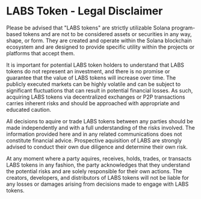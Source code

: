 # LABS Token - Legal Disclaimer

Please be advised that "LABS tokens" are strictly utilizable Solana program-based tokens and are not to be considered assets or securities in any way, shape, or form. They are created and operate within the Solana blockchain ecosystem and are designed to provide specific utility within the projects or platforms that accept them.

It is important for potential LABS token holders to understand that LABS tokens do not represent an investment, and there is no promise or guarantee that the value of LABS tokens will increase over time. The publicly executed markets can be highly volatile and can be subject to significant fluctuations that can result in potential financial losses. As such, acquiring LABS tokens via decentralized exchanges or P2P transactions carries inherent risks and should be approached with appropriate and educated caution.

All decisions to aquire or trade LABS tokens between any parties should be made independently and with a full understanding of the risks involved. The information provided here and in any related communications does not constitute financial advice. Prospective aquisition of LABS are strongly advised to conduct their own due diligence and determine their own risk.

At any moment where a party aquires, receives, holds, trades, or transacts LABS tokens in any fashion, the party acknowledges that they understand the potential risks and are solely responsible for their own actions. The creators, developers, and distributors of LABS tokens will not be liable for any losses or damages arising from decisions made to engage with LABS tokens.